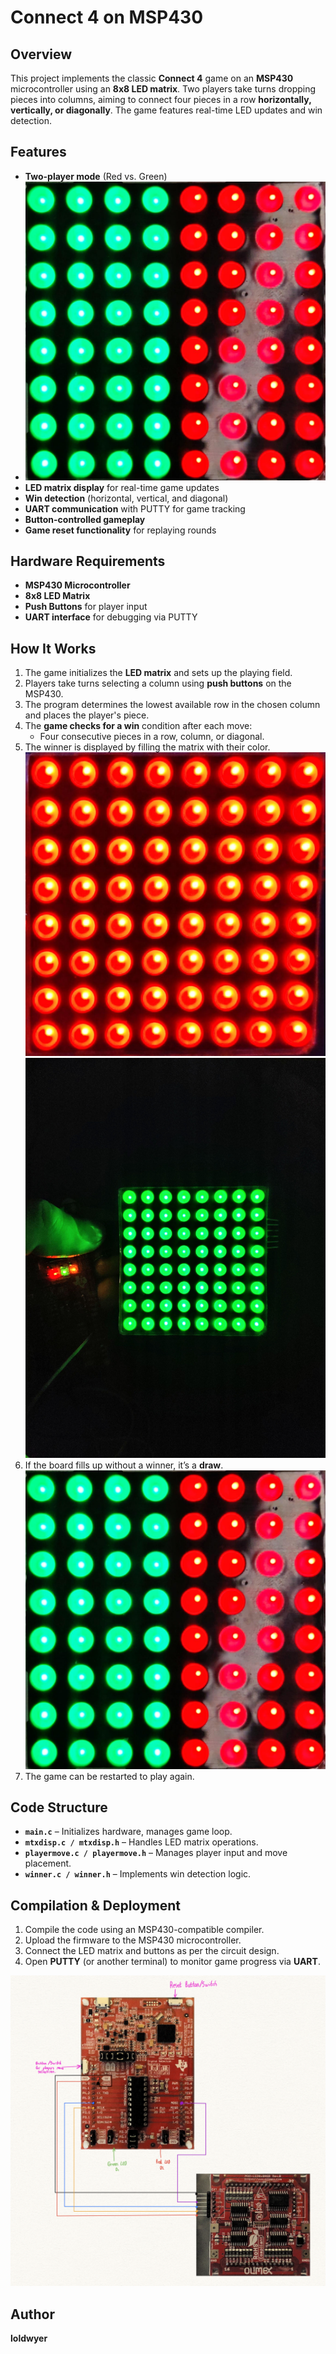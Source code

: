 # Connect 4 on MSP430

## Overview

This project implements the classic **Connect 4** game on an **MSP430** microcontroller using an **8x8 LED matrix**. Two players take turns dropping pieces into columns, aiming to connect four pieces in a row **horizontally, vertically, or diagonally**. The game features real-time LED updates and win detection.

## Features

- **Two-player mode** (Red vs. Green)
- ![Two Player Mode](connect%204%20images/two-player-mode.jpg)
- **LED matrix display** for real-time game updates
- **Win detection** (horizontal, vertical, and diagonal)
- **UART communication** with PUTTY for game tracking
- **Button-controlled gameplay**
- **Game reset functionality** for replaying rounds

## Hardware Requirements

- **MSP430 Microcontroller**
- **8x8 LED Matrix**
- **Push Buttons** for player input
- **UART interface** for debugging via PUTTY

## How It Works

1. The game initializes the **LED matrix** and sets up the playing field.
2. Players take turns selecting a column using **push buttons** on the MSP430.
3. The program determines the lowest available row in the chosen column and places the player's piece.
4. The **game checks for a win** condition after each move:
   - Four consecutive pieces in a row, column, or diagonal.
5. The winner is displayed by filling the matrix with their color.
   ![Red Wins](connect%204%20images/red-wins.jpg) ![Green Wins](connect%204%20images/green-wins.jpg)
7. If the board fills up without a winner, it’s a **draw**.
   ![Draw](connect%204%20images/two-player-mode.jpg)
9. The game can be restarted to play again.

## Code Structure

- **`main.c`** – Initializes hardware, manages game loop.
- **`mtxdisp.c / mtxdisp.h`** – Handles LED matrix operations.
- **`playermove.c / playermove.h`** – Manages player input and move placement.
- **`winner.c / winner.h`** – Implements win detection logic.

## Compilation & Deployment

1. Compile the code using an MSP430-compatible compiler.
2. Upload the firmware to the MSP430 microcontroller.
3. Connect the LED matrix and buttons as per the circuit design.
4. Open **PUTTY** (or another terminal) to monitor game progress via **UART**.

![Rough Diagram of Hardware](connect%204%20images/mechanical-diagram.png)

## Author
**loldwyer**  
